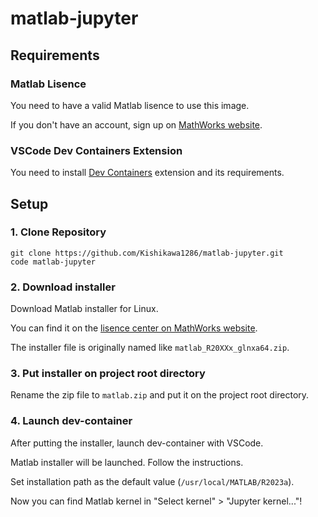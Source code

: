 # matlab-jupyter

## Requirements

### Matlab Lisence

You need to have a valid Matlab lisence to use this image.

If you don't have an account, sign up on [MathWorks website](mathworks.com).

### VSCode Dev Containers Extension

You need to install [Dev Containers](https://marketplace.visualstudio.com/items?itemName=ms-vscode-remote.remote-containers) extension and its requirements.

## Setup

### 1. Clone Repository

```
git clone https://github.com/Kishikawa1286/matlab-jupyter.git
code matlab-jupyter
```

### 2. Download installer

Download Matlab installer for Linux.

You can find it on the [lisence center on MathWorks website](mathworks.com/licensecenter).

The installer file is originally named like `matlab_R20XXx_glnxa64.zip`.

### 3. Put installer on project root directory

Rename the zip file to `matlab.zip` and put it on the project root directory.

### 4. Launch dev-container

After putting the installer, launch dev-container with VSCode.

Matlab installer will be launched. Follow the instructions.

Set installation path as the default value (`/usr/local/MATLAB/R2023a`).

Now you can find Matlab kernel in "Select kernel" > "Jupyter kernel..."!
